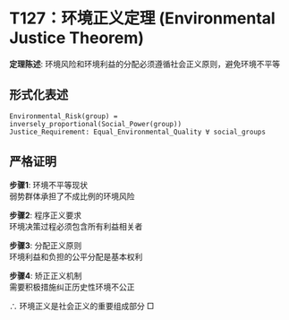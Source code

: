 # T127：环境正义定理 (Environmental Justice Theorem)  

**定理陈述**: 环境风险和环境利益的分配必须遵循社会正义原则，避免环境不平等  

## 形式化表述  
```
Environmental_Risk(group) = inversely_proportional(Social_Power(group))  
Justice_Requirement: Equal_Environmental_Quality ∀ social_groups  
```

## 严格证明  

**步骤1**: 环境不平等现状  
弱势群体承担了不成比例的环境风险  

**步骤2**: 程序正义要求  
环境决策过程必须包含所有利益相关者  

**步骤3**: 分配正义原则  
环境利益和负担的公平分配是基本权利  

**步骤4**: 矫正正义机制  
需要积极措施纠正历史性环境不公正  

∴ 环境正义是社会正义的重要组成部分 □  